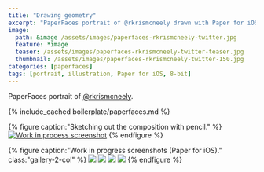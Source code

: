 ```yaml
---
title: "Drawing geometry"
excerpt: "PaperFaces portrait of @rkrismcneely drawn with Paper for iOS on an iPad."
image: 
  path: &image /assets/images/paperfaces-rkrismcneely-twitter.jpg 
  feature: *image
  teaser: /assets/images/paperfaces-rkrismcneely-twitter-teaser.jpg
  thumbnail: /assets/images/paperfaces-rkrismcneely-twitter-150.jpg
categories: [paperfaces]
tags: [portrait, illustration, Paper for iOS, 8-bit]
---
```


PaperFaces portrait of [@rkrismcneely](https://twitter.com/rkrismcneely).

{% include_cached boilerplate/paperfaces.md %}

{% figure caption:"Sketching out the composition with pencil." %}
[![Work in process screenshot](/assets/images/paperfaces-rkrismcneely-process-1-750.jpg)](/assets/images/paperfaces-rkrismcneely-process-1-lg.jpg)
{% endfigure %}

{% figure caption:"Work in progress screenshots (Paper for iOS)." class:"gallery-2-col" %}
[![](/assets/images/paperfaces-rkrismcneely-process-2-600.jpg)](/assets/images/paperfaces-rkrismcneely-process-2-lg.jpg)
[![](/assets/images/paperfaces-rkrismcneely-process-3-600.jpg)](/assets/images/paperfaces-rkrismcneely-process-3-lg.jpg)
[![](/assets/images/paperfaces-rkrismcneely-process-4-600.jpg)](/assets/images/paperfaces-rkrismcneely-process-4-lg.jpg)
[![](/assets/images/paperfaces-rkrismcneely-process-5-600.jpg)](/assets/images/paperfaces-rkrismcneely-process-5-lg.jpg)
{% endfigure %}
